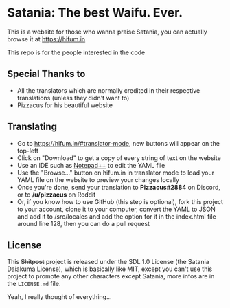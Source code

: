 # Satania: The best Waifu. Ever.

This is a website for those who wanna praise Satania, you can actually browse it at <https://hifum.in>

This repo is for the people interested in the code

## Special Thanks to
  * All the translators which are normally credited in their respective translations (unless they didn't want to)
  * Pizzacus for his beautiful website

## Translating

* Go to <https://hifum.in/#translator-mode>, new buttons will appear on the top-left
* Click on "Download" to get a copy of every string of text on the website
* Use an IDE such as [Notepad++](https://notepad-plus-plus.org/) to edit the YAML file
* Use the "Browse..." button on hifum.in in translator mode to load your YAML file on the website to preview your changes locally
* Once you're done, send your translation to **Pizzacus#2884** on Discord, or to **/u/pizzacus** on Reddit
* Or, if you know how to use GitHub (this step is optional), fork this project to your account, clone it to your computer,
convert the YAML to JSON and add it to /src/locales and add the option for it in the index.html file around line 128, then you can do a pull request

## License

This ~~Shitpost~~ project is released under the SDL 1.0 License (the Satania Daiakuma License), which is basically like MIT, except you can't use this project to promote any other characters except Satania, more infos are in the `LICENSE.md` file.

Yeah, I really thought of everything...
